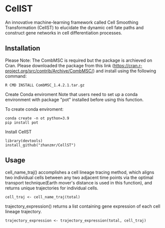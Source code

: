 # CellST

An innovative machine-learning framework called Cell Smoothing Transformation (CellST) to elucidate the dynamic cell fate paths and construct gene networks in cell differentiation processes.

## Installation

Please Note: 
The CombMSC is required but the package is archieved on Cran. Please downloaded the package from this link (https://cran.r-project.org/src/contrib/Archive/CombMSC/) and install using the following command:

```
R CMD INSTALL CombMSC_1.4.2.1.tar.gz
```

Create Conda enviroment
Note that users need to set up a conda environment with package "pot" installed before using this function.

To create conda enviroment:
```
conda create -n ot python=3.9
pip install pot

```

Install CellST
```
library(devtools)
install_github("zhanzmr/CellST")
```

## Usage

cell_name_traj() accomplishes a cell lineage tracing method, which aligns two individual cells between any two adjacent time points via the optimal transport technique(Earth mover's distance is used in this function), and returns unique trajectories for individual cells.

```
cell_traj <- cell_name_traj(total)
```

trajectory_expression() returns a list containing gene expression of each cell lineage trajectory.
```
trajectory_expression <- trajectory_expression(total, cell_traj)
```







